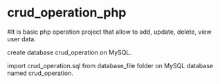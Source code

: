 # crud_operation_php

#It is basic php operation project that allow to add, update, delete, view user data.

create database crud_operation on MySQL.

import crud_operation.sql from database_file folder on MySQL database named crud_operation.
